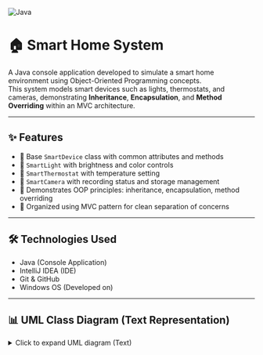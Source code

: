 ![Java](https://img.shields.io/badge/Java-Console%20App-blue?style=flat-square&logo=java)

# 🏠 Smart Home System

A Java console application developed to simulate a smart home environment using Object-Oriented Programming concepts.  
This system models smart devices such as lights, thermostats, and cameras, demonstrating **Inheritance**, **Encapsulation**, and **Method Overriding** within an MVC architecture.

---

## ✨ Features

- 🔹 Base `SmartDevice` class with common attributes and methods  
- 🔹 `SmartLight` with brightness and color controls  
- 🔹 `SmartThermostat` with temperature setting  
- 🔹 `SmartCamera` with recording status and storage management  
- 🔹 Demonstrates OOP principles: inheritance, encapsulation, method overriding  
- 🔹 Organized using MVC pattern for clean separation of concerns

---

## 🛠 Technologies Used

- Java (Console Application)  
- IntelliJ IDEA (IDE)  
- Git & GitHub  
- Windows OS (Developed on)

---

## 📊 UML Class Diagram (Text Representation)

<details>
  <summary>Click to expand UML diagram (Text)</summary>

---

+-------------------------+
| SmartDevice             |
+-------------------------+
| - deviceId: String      |
| - deviceName: String    |
| - status: boolean       |
+-------------------------+
| + turnOn()              |             
| + turnOff()             |
| + getDeviceInfo():String|
+-------------------------+

+-------------------------+ +--------------------------+
| SmartLight              | | SmartThermostat          |
+-------------------------+ +--------------------------+
| - brightnessLevel: int  | | - temperature: double     |
| - color: String         | +--------------------------+
+-------------------------+ | + setTemperature(double) |
| + setBrightness(int)    | | + getTemperature():double|
| + setColor(String)      | | + getDeviceInfo():String |
| + getDeviceInfo():String| +--------------------------+
+-------------------------+
|
|
+-------------------------+
| SmartCamera             |
+-------------------------+
| - recordingStatus: bool |
| - storageUsed: int      |
+-------------------------+
| + startRecording()      |
| + stopRecording()       |
| + addStorage(int)       |
| + getDeviceInfo():String|
+-------------------------+
